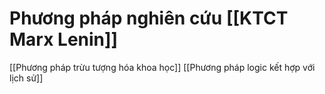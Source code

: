 # Phương pháp nghiên cứu [[KTCT Marx Lenin]]

[[Phương pháp trừu tượng hóa khoa học]]
[[Phương pháp logic kết hợp với lịch sử]]